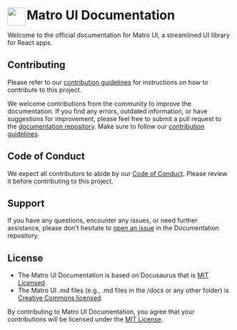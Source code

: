 <div align="center">
  <img align="left" height="40" src="https://raw.githubusercontent.com/matro-ui/matro-ui.github.io/5e28aebe3e73835a4f102161f47a373fd59fc737/static/img/icon.svg">
  <h1 align="left">Matro UI Documentation</h1>
</div>

Welcome to the official documentation for Matro UI, a streamlined UI library for React apps.

## Contributing

Please refer to our [contribution guidelines](CONTRIBUTING.md) for instructions on how to contribute to this project.

We welcome contributions from the community to improve the documentation. If you find any errors, outdated information, or have suggestions for improvement, please feel free to submit a pull request to the [documentation repository](https://github.com/matro-ui/matro-ui.github.io/). Make sure to follow our [contribution guidelines](CONTRIBUTING.md).

## Code of Conduct
We expect all contributors to abide by our [Code of Conduct](CODE_OF_CONDUCT.md). Please review it before contributing to this project.

## Support

If you have any questions, encounter any issues, or need further assistance, please don't hesitate to [open an issue](https://github.com/matro-ui/matro-ui.github.io/issues) in the Documentation repository.


## License
- The Matro UI Documentation is based on Docusaurus that is [MIT Licensed](./LICENSE).
- The Matro UI .md files (e.g., .md files in the /docs or any other folder) is [Creative Commons licensed](./LICENSE-docs).

By contributing to Matro UI Documentation, you agree that your contributions will be licensed under the [MIT License](./LICENSE).
